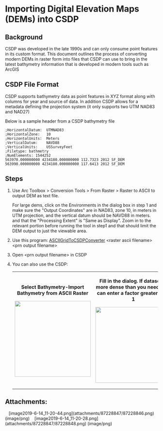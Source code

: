 # Importing Digital Elevation Maps (DEMs) into CSDP

## Background

CSDP was developed in the late 1990s and can only consume point features
in its custom format. This document outlines the process of converting
modern DEMs in raster form into files that CSDP can use to bring in the
latest bathymetry information that is developed in modern tools such as
ArcGIS

## CSDP File Format

CSDP supports bathymetry data as point features in XYZ format along with
columns for year and source of data. In addition CSDP allows for a
metadata defining the projection system (it only supports two UTM NAD83
and NAD27)

Below is a sample header from a CSDP bathymetry file

    ;HorizontalDatum:  UTMNAD83
    ;HorizontalZone:   10
    ;HorizontalUnits:  Meters
    ;VerticalDatum:    NAVD88
    ;VerticalUnits:    USSurveyFeet
    ;Filetype: bathmetry
    ;NumElements: 1544252
    563970.000000000 4234180.000000000 112.7323 2012 SF_DEM
    563990.000000000 4234180.000000000 117.6413 2012 SF_DEM

  

## Steps

1.  Use Arc Toolbox \> Conversion Tools \> From Raster \> Raster to
    ASCII to output DEM as text file. 

    For large dems, click on the Environments in the dialog box in step
    1 and make sure the "Output Coordinates" are in NAD83, zone 10, in
    meters in UTM projection, and the vertical datum should be NAVD88 in
    meters. and that the "Processing Extent" is "Same as Display". Zoom
    in to the relevant portion before running the tool in step1 and that
    should limit the DEM output to just the viewable area.

2.  Use this program: <a
    href="https://github.com/CADWRDeltaModeling/csdp/blob/master/csdp/resources/ASCIIGridToCSDPConverter.exe"
    rel="nofollow">ASCIIGridToCSDPConverter</a> \<raster ascii
    filename\> \<prn output filename\>

3.  Open \<prn output filename\> in CSDP

4.  You can also use the CSDP:

    <table class="confluenceTable">
    <tbody>
    <tr class="header">
    <th class="confluenceTh"><div class="content-wrapper">
    <p>Select Bathymetry-Import Bathymetry from ASCII Raster</p>
    <p><img src="attachments/87228847/87228848.png"
    data-image-src="attachments/87228847/87228848.png"
    data-unresolved-comment-count="0" data-linked-resource-id="87228848"
    data-linked-resource-version="1" data-linked-resource-type="attachment"
    data-linked-resource-default-alias="image2019-6-14_11-20-28.png"
    data-base-url="http://msb-confluence"
    data-linked-resource-content-type="image/png"
    data-linked-resource-container-id="87228847"
    data-linked-resource-container-version="1" height="250" /></p>
    </div></th>
    <th class="confluenceTh"><div class="content-wrapper">
    <p>Fill in the dialog. If dataset is more dense than you need, you can
    enter a factor greater than 1</p>
    <p><img src="attachments/87228847/87228846.png"
    data-image-src="attachments/87228847/87228846.png"
    data-unresolved-comment-count="0" data-linked-resource-id="87228846"
    data-linked-resource-version="1" data-linked-resource-type="attachment"
    data-linked-resource-default-alias="image2019-6-14_11-20-44.png"
    data-base-url="http://msb-confluence"
    data-linked-resource-content-type="image/png"
    data-linked-resource-container-id="87228847"
    data-linked-resource-container-version="1" height="250" /></p>
    </div></th>
    </tr>
    &#10;</tbody>
    </table>

  

  

## Attachments:

<img src="images/icons/bullet_blue.gif" width="8" height="8" />
[image2019-6-14_11-20-44.png](attachments/87228847/87228846.png)
(image/png)  
<img src="images/icons/bullet_blue.gif" width="8" height="8" />
[image2019-6-14_11-20-28.png](attachments/87228847/87228848.png)
(image/png)  

